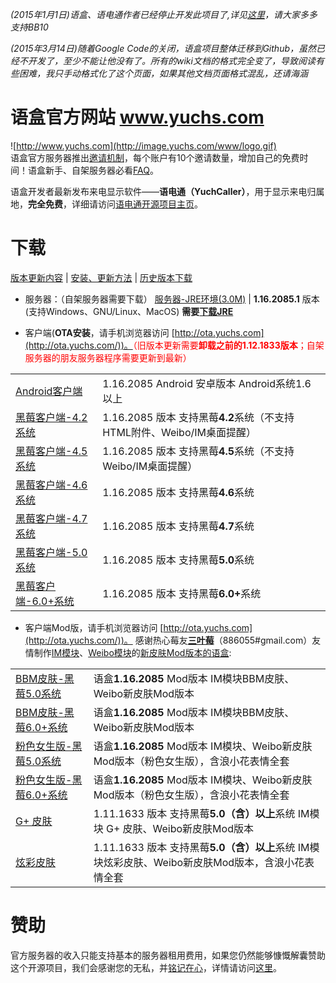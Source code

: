 _(2015年1月1日)语盒、语电通作者已经停止开发此项目了,详见[这里](http://bbs.yuchs.com/read.php?tid=2653)，请大家多多支持BB10_

_(2015年3月14日)随着Google Code的关闭，语盒项目整体迁移到Github，虽然已经不开发了，至少不能让他没有了。所有的wiki文档的格式完全变了，导致阅读有些困难，我只手动格式化了这个页面，如果其他文档页面格式混乱，还请海涵_

# 语盒官方网站 www.yuchs.com
![http://www.yuchs.com](http://image.yuchs.com/www/logo.gif)<br />
    语盒官方服务器推出[邀请机制](https://github.com/yuchting/yuchbox/wiki/Invite_Mechanism)，每个账户有10个邀请数量，增加自己的免费时间！语盒新手、自架服务器必看[FAQ](https://github.com/yuchting/yuchbox/wiki/FAQ)。

  语盒开发者最新发布来电显示软件——<b>语电通（YuchCaller）</b>，用于显示来电归属地，<b>完全免费</b>，详细请访问[语电通开源项目主页](https://github.com/yuchting/yuchcaller)。

# 下载
  [版本更新内容](https://github.com/yuchting/yuchbox/wiki/Promote_list) | [安装、更新方法](https://github.com/yuchting/yuchbox/wiki/Update_Method) | [历史版本下载](http://code.google.com/p/yuchberry/downloads/list)
  
  * 服务器：（自架服务器需要下载）
[服务器-JRE环境(3.0M)](https://github.com/yuchting/yuchbox/releases/download/1.16.2085/yuchsbox_server_1.16.2085.1.zip) | <b>1.16.2085.1</b> 版本(支持Windows、GNU/Linux、MacOS) <b>需要[下载JRE](http://www.oracle.com/technetwork/java/javase/downloads/index.html)</b>

  * 客户端(<b>OTA安装</b>，请手机浏览器访问 [http://ota.yuchs.com](http://ota.yuchs.com/))。<font color='red'>（旧版本更新需要<b>卸载之前的1.12.1833版本</b>；自架服务器的朋友服务器程序需要更新到最新）</font>
<table> 
   <tbody>
    <tr>
     <td><a href="https://github.com/yuchting/yuchbox/releases/download/1.16.2085/yuchdroid_1.16.2085.apk">Android客户端</a> </td>
     <td> 1.16.2085 Android 安卓版本 Android系统1.6 以上</td>
    </tr> 
    <tr>
     <td><a href="https://github.com/yuchting/yuchbox/releases/download/1.16.2085/yuchbox_1.16.2085.2_for_4.2os.zip">黑莓客户端-4.2系统</a> </td>
     <td> 1.16.2085 版本 支持黑莓<b>4.2</b>系统（不支持HTML附件、Weibo/IM桌面提醒）</td>
    </tr> 
    <tr>
     <td><a href="https://github.com/yuchting/yuchbox/releases/download/1.16.2085/yuchbox_1.16.2085.2_for_4.5os.zip">黑莓客户端-4.5系统</a> </td>
     <td> 1.16.2085 版本 支持黑莓<b>4.5</b>系统（不支持Weibo/IM桌面提醒）</td>
    </tr> 
    <tr>
     <td><a href="https://github.com/yuchting/yuchbox/releases/download/1.16.2085/yuchbox_1.16.2085.2_for_4.6os.zip">黑莓客户端-4.6系统</a> </td>
     <td> 1.16.2085 版本 支持黑莓<b>4.6</b>系统</td>
    </tr> 
    <tr>
     <td><a href="https://github.com/yuchting/yuchbox/releases/download/1.16.2085/yuchbox_1.16.2085.2_for_4.7os.zip">黑莓客户端-4.7系统</a> </td>
     <td> 1.16.2085 版本 支持黑莓<b>4.7</b>系统</td>
    </tr> 
    <tr>
     <td><a href="https://github.com/yuchting/yuchbox/releases/download/1.16.2085/yuchbox_1.16.2085.2_for_5.0os.zip">黑莓客户端-5.0系统</a> </td>
     <td> 1.16.2085 版本 支持黑莓<b>5.0</b>系统</td>
    </tr> 
    <tr>
     <td><a href="https://github.com/yuchting/yuchbox/releases/download/1.16.2085/yuchbox_1.16.2085.2_for_6.0os.zip">黑莓客户端-6.0+系统</a> </td>
     <td> 1.16.2085 版本 支持黑莓<b>6.0+</b>系统 </td>
    </tr> 
   </tbody> 
  </table>

  * 客户端Mod版，请手机浏览器访问 [http://ota.yuchs.com](http://ota.yuchs.com/))。 感谢热心莓友<b>[三叶莓](http://weibo.com/berrysun2012)</b>（886055#gmail.com）友情制作[IM模块](https://github.com/yuchting/yuchbox/wiki/YuchBerry_IM)、[Weibo模块](https://github.com/yuchting/yuchbox/wiki/YuchBerry_Weibo)的[新皮肤Mod版本的语盒](https://github.com/yuchting/yuchbox/wiki/BBM_Skin_IM):<br>
<table class="wikitable">
   <tbody>
    <tr>
     <td><a href="https://github.com/yuchting/yuchbox/releases/download/1.16.2085/yuchbox_1.16.2085_BBM_Mod_for_5.0os.zip">BBM皮肤-黑莓5.0系统</a> </td>
     <td> 语盒<b>1.16.2085</b> Mod版本 IM模块BBM皮肤、Weibo新皮肤Mod版本</td>
    </tr> 
    <tr>
     <td><a href="https://github.com/yuchting/yuchbox/releases/download/1.16.2085/yuchbox_1.16.2085.1_BBM_Mod_for_6.0os.zip">BBM皮肤-黑莓6.0+系统</a> </td>
     <td> 语盒<b>1.16.2085</b> Mod版本 IM模块BBM皮肤、Weibo新皮肤Mod版本</td>
    </tr> 
    <tr>
     <td><a href="https://github.com/yuchting/yuchbox/releases/download/1.16.2085/yuchbox_1.16.2085_Girl_Mod_for_5.0os.zip">粉色女生版-黑莓5.0系统</a> </td>
     <td> 语盒<b>1.16.2085</b> Mod版本 IM模块、Weibo新皮肤Mod版本（粉色女生版），含浪小花表情全套</td>
    </tr> 
    <tr>
     <td><a href="https://github.com/yuchting/yuchbox/releases/download/1.16.2085/yuchbox_1.16.2085.1_Girl_Mod_for_6.0os.zip">粉色女生版-黑莓6.0+系统</a> </td>
     <td> 语盒<b>1.16.2085</b> Mod版本 IM模块、Weibo新皮肤Mod版本（粉色女生版），含浪小花表情全套</td>
    </tr> 
    <tr>
     <td><a href="https://github.com/yuchting/yuchbox/releases/download/1.16.2085/yuchsbox_1.11.1633_mod_6_for_5.0os.zip">G+ 皮肤</a> </td>
     <td> 1.11.1633 版本 支持黑莓<b>5.0（含）以上</b>系统 IM模块 G+ 皮肤、Weibo新皮肤Mod版本</td>
    </tr> 
    <tr>
     <td><a href="https://github.com/yuchting/yuchbox/releases/download/1.16.2085/yuchsbox_1.11.1633_mod_7_for_5.0os.zip">炫彩皮肤</a> </td>
     <td> 1.11.1633 版本 支持黑莓<b>5.0（含）以上</b>系统 IM模块炫彩皮肤、Weibo新皮肤Mod版本，含浪小花表情全套</td>
    </tr> 
   </tbody>
  </table>

#  赞助 
  官方服务器的收入只能支持基本的服务器租用费用，如果您仍然能够慷慨解囊赞助这个开源项目，我们会感谢您的无私，并[铭记在心](https://github.com/yuchting/yuchbox/wiki/Thanks_sheet)，详情请访问[这里](https://github.com/yuchting/yuchbox/wiki/Sponsor_yuchberry)。

